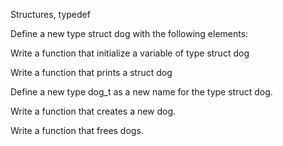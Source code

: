  Structures, typedef

Define a new type struct dog with the following elements:

Write a function that initialize a variable of type struct dog

Write a function that prints a struct dog

Define a new type dog_t as a new name for the type struct dog.

Write a function that creates a new dog.

Write a function that frees dogs.
